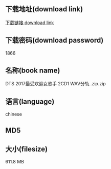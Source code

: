 ## 下载地址(download link)
[下载链接 download link](https://voluble-croquembouche-d321dc.netlify.app/?s=DTS+2017%E6%9C%80%E5%8F%97%E6%AC%A2%E8%BF%8E%E5%A5%B3%E6%AD%8C%E6%89%8B+2CD1+WAV%E5%88%86%E8%BD%A8+.zip)

## 下载密码(download password)
1866

## 名称(book name)
DTS 2017最受欢迎女歌手 2CD1 WAV分轨 .zip.zip

## 语言(language)
chinese

## MD5


## 大小(filesize)
611.8 MB
